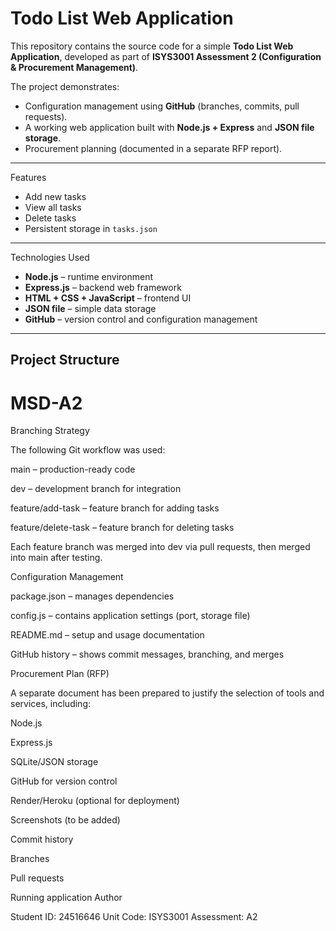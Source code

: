 # Todo List Web Application  

This repository contains the source code for a simple **Todo List Web Application**, developed as part of **ISYS3001 Assessment 2 (Configuration & Procurement Management)**.  

The project demonstrates:  
- Configuration management using **GitHub** (branches, commits, pull requests).  
- A working web application built with **Node.js + Express** and **JSON file storage**.  
- Procurement planning (documented in a separate RFP report).  

---

 Features  
- Add new tasks  
- View all tasks  
- Delete tasks  
- Persistent storage in `tasks.json`  

---

Technologies Used  
- **Node.js** – runtime environment  
- **Express.js** – backend web framework  
- **HTML + CSS + JavaScript** – frontend UI  
- **JSON file** – simple data storage  
- **GitHub** – version control and configuration management  

---

##  Project Structure  
# MSD-A2

Branching Strategy

The following Git workflow was used:

main – production-ready code

dev – development branch for integration

feature/add-task – feature branch for adding tasks

feature/delete-task – feature branch for deleting tasks

Each feature branch was merged into dev via pull requests, then merged into main after testing.

Configuration Management

package.json – manages dependencies

config.js – contains application settings (port, storage file)

README.md – setup and usage documentation

GitHub history – shows commit messages, branching, and merges

Procurement Plan (RFP)

A separate document has been prepared to justify the selection of tools and services, including:

Node.js

Express.js

SQLite/JSON storage

GitHub for version control

Render/Heroku (optional for deployment)

Screenshots (to be added)

Commit history

Branches

Pull requests

Running application
 Author

Student ID: 24516646
Unit Code: ISYS3001
Assessment: A2 
